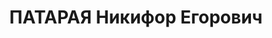 ---
title: ПАТАРАЯ Никифор Егорович
description: "Род. в 1903, Озургетский (Махарадзевский) район, г. Озургети (Махарадзе),\
  \ грузин. Род занятий: до ареста 1-й секретарь Зестафонского РК КП(б) Грузии. \n\
  \  Осужден Тройкой при НКВД ГССР 07.12.1937. Мера наказания: расстрел с конфискацией\
  \ личного имущества. Дата расстрела: 11.12.1937"
---